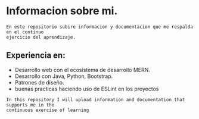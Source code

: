 # Informacion sobre mi.


```shell
En este repositorio subire informacion y documentacion que me respalda en el continuo
ejercicio del aprendizaje.
```

## Experiencia en:

* Desarrollo web con el ecosistema de desarrollo MERN.
* Desarrollo con Java, Python, Bootstrap.
* Patrones de diseño.
* buenas practicas haciendo uso de ESLint en los proyectos


```shell
In this repository I will upload information and documentation that supports me in the
continuous exercise of learning
```
